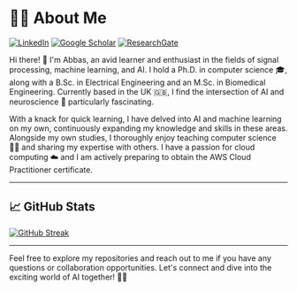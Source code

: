 # 👨‍💻 About Me

[![LinkedIn](https://img.shields.io/badge/LinkedIn-abbas--salami-blue)](https://www.linkedin.com/in/abbas-salami-a635844b/)
[![Google Scholar](https://img.shields.io/badge/Google%20Scholar-abbas--salami-brightgreen)](https://scholar.google.com/citations?user=i7gRuJMAAAAJ&hl=en)
[![ResearchGate](https://img.shields.io/badge/ResearchGate-abbas--salami-orange)](https://www.researchgate.net/profile/Abbas-Salami-2)


Hi there! 👋 I'm Abbas, an avid learner and enthusiast in the fields of signal processing, machine learning, and AI. I hold a Ph.D. in computer science 🎓, along with a B.Sc. in Electrical Engineering and an M.Sc. in Biomedical Engineering. Currently based in the UK 🇬🇧, I find the intersection of AI and neuroscience 🧠 particularly fascinating.

With a knack for quick learning, I have delved into AI and machine learning on my own, continuously expanding my knowledge and skills in these areas. Alongside my own studies, I thoroughly enjoy teaching computer science 👨‍🏫 and sharing my expertise with others. I have a passion for cloud computing ☁️ and I am actively preparing to obtain the AWS Cloud Practitioner certificate. 

---

## 📈 GitHub Stats
[![GitHub Streak](http://github-readme-streak-stats.herokuapp.com?user=AbbasSalami&theme=blueberry-duo&hide_border=true&card_width=500)](https://git.io/streak-stats)

---

Feel free to explore my repositories and reach out to me if you have any questions or collaboration opportunities. Let's connect and dive into the exciting world of AI together! 🚀🤖
